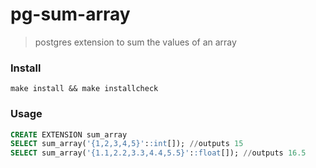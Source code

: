# pg-sum-array
> postgres extension to sum the values of an array


### Install
```
make install && make installcheck
```

### Usage
```sql
CREATE EXTENSION sum_array
SELECT sum_array('{1,2,3,4,5}'::int[]); //outputs 15
SELECT sum_array('{1.1,2.2,3.3,4.4,5.5}'::float[]); //outputs 16.5
```
